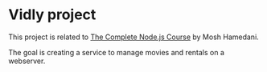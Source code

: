 # Vidly project
This project is related to
[The Complete Node.js Course](https://codewithmosh.com/p/the-complete-node-js-course)
by Mosh Hamedani.

The goal is creating a service to manage movies and rentals on a webserver.
